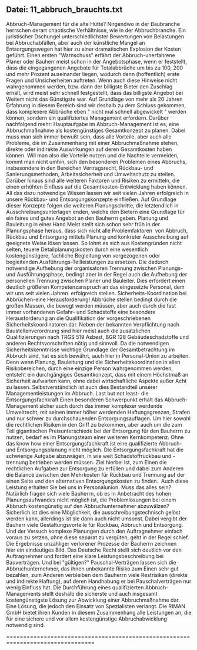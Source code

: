 **Datei:** 11_abbruch_brauchts.txt
----------------------------------------

Abbruch-Management für die alte Hütte?
Nirgendwo in der Baubranche herrschen derart chaotische Verhältnisse, wie in der Abbruchbranche. Ein juristischer Dschungel unterschiedlichster Bewertungen von Belastungen bei Abbruchabfällen, aber auch der künstliche Mangel an Entsorgungswegen hat hier zu einer dramatischen Explosion der Kosten geführt. 
Einen ersten "Warnschuss" erfährt der Abbruch-unerfahrene Planer oder Bauherr meist schon in der Angebotsphase, wenn er feststellt, dass die eingegangenen Angebote für Totalabbrüche um bis zu 100, 200 und mehr Prozent auseinander liegen, wodurch dann (hoffentlich) erste Fragen und Unsicherheiten auftreten. 
Wenn auch diese Hinweise nicht wahrgenommen werden, bzw. dann der billigste Bieter den Zuschlag erhält, wird meist sehr schnell festgestellt, dass das billigste Angebot bei Weitem nicht das Günstigste war. 
Auf Grundlage von mehr als 20 Jahren Erfahrung in diesem Bereich sind wir deshalb zu dem Schluss gekommen, dass komplexere Abbrüche eben " nicht mal schnell abgewickelt " werden können, sondern ein qualifiziertes Management erfordern. Darüber nachfolgend mehr:
Hauptaufgabe im Abbruch-Management 
ist es, eine Abbruchmaßnahme als kostengünstiges Gesamtkonzept zu planen. Dabei muss man sich immer bewußt sein, dass alle Vorteile, aber auch alle Probleme, die im Zusammenhang mit einer Abbruchmaßnahme stehen, direkte oder indirekte Auswirkungen auf deren Gesamtkosten haben können. 
Will man also die Vorteile nutzen und die Nachteile vermeiden, kommt man nicht umhin, sich den besonderen Problemen eines Abbruchs, insbesondere in den Bereichen Vertragsrecht, Rückbau- und Sanierungsmethoden, Arbeitssicherheit und Umweltschutz zu stellen. 
Darüber hinaus sind alle weiteren Faktoren und Risiken zu ermitteln, die einen erhöhten Einfluss auf die Gesamtkosten-Entwicklung haben können. All das dazu notwendige Wissen lassen wir seit vielen Jahren erfolgreich in unsere Rückbau- und Entsorgungskonzepte einfließen.
Auf Grundlage dieser Konzepte folgen die weiteren Planungschritte, die letztendlich in Ausschreibungsunterlagen enden, welche den Bietern eine Grundlage für ein faires und gutes Angebot an den Bauherrn geben. 
Planung und Bauleitung in einer Hand
Meist stellt sich schon sehr früh in der Planungsphase heraus, dass sich nicht alle Problemfaktoren  von Abbruch, Rückbau und Entsorgung mittels Planung und konkreter Ausschreibung auf geeignete Weise lösen lassen. 
So lohnt es sich aus Kostengründen nicht selten, teuere Detailplanungskosten durch eine wesentlich kostengünstigere, fachliche Begleitung von vorgezogenen oder begleitenden Ausführungs-Teilleistungen zu ersetzen. 
Die dadurch notwendige Aufhebung der organisatoren Trennung zwischen Planungs- und Ausführungsphase, bedingt aber in der Regel auch die Aufhebung der personellen Trennung zwischen Planer und Bauleiter. Dies erfordert einen deutlich größeren Kompetenzanspruch an das eingesetzte Personal, dem wir uns seit vielen Jahren  erfolgreich stellen.
Sicherheits-Koordination bei Abbrüchen-eine Herausforderung!
Abbrüche stellen bedingt durch die großen Massen, die bewegt werden müssen, aber auch durch die fast immer vorhandenen Gefahr- und Schadstoffe eine besondere Herausforderung an die Qualifikation der vorgeschriebenen Sicherheitskoordinatoren dar. 
Neben der bekannten Verpflichtung nach Baustellenverordnung sind hier meist auch die zusätzlichen Qualifizierungen nach TRGS 519 Asbest, BGR 128 Gebäudeschadstoffe und anderen Rechtsvorschriften nötig und sinnvoll. 
Da die notwendigen Sicherheitskenntnisse wichtige Grundlage der Gesamtbetrachtung im Abbruch sind, hat es sich bewährt, auch hier in Personal-Union zu arbeiten. 
Denn wenn Planung, Bauleitung und die Sicherheitskoordination in allen Risikobereichen, durch eine einzige Person wahrgenommen werden, entsteht ein durchgängiges Gesamtkonzept, dass mit einem Höchstmaß an Sicherheit aufwarten kann, ohne dabei wirtschaftliche Aspekte außer Acht zu lassen. Selbstverständlich ist auch dies Bestandteil unserer Managementleistungen im Abbruch. 
Last but not least- die Entsorgungsfachkraft
Einen besonderen Schwerpunkt erhält das Abbruch-Management sicher auch durch das immer komplexer werdende Umweltrecht, mit seinen immer höher werdenden Haftungsgrenzen, Strafen und nur schwer zu durchschauenden Entsorgungsauflagen. 
Um hier sowohl die rechtlichen Risiken in den Griff zu bekommen, aber auch um die zum Teil gigantischen Preisunterschiede bei der Entsorgung für den Bauherrn zu nutzen, bedarf es im Planungsteam einer weiteren Kernkompetenz. Ohne das know how einer Entsorgungsfachkraft ist eine qualifizierte Abbruch- und Entsorgungsplanung nicht möglich. Die Entsorgungsfachkraft hat die schwierige Aufgabe abzuwägen, in wie weit Schadstoffrückbau und -trennung betrieben werden müssen. 
Ziel hierbei ist, zum Einen die  rechtlichen Aufgaben zur Entsorgung zu erfüllen und dabei zum Anderen die Balance zwischen den Mehrkosten für Rückbau und Trennung auf der einen Seite und den alternativen Entsorgungskosten zu finden.  Auch diese Leistung erhalten Sie bei uns in Personalunion. 
Muss das alles sein?
Natürlich fragen sich viele Bauherrn, ob es in Anbetracht des hohen Planungsaufwandes nicht möglich ist, die Problemlösungen bei einem Abbruch kostengünstig auf den Abbruchunternehmer abzuwälzen? 
Sicherlich ist dies eine Möglichkeit, die ausschreibungstechnisch gelöst werden kann, allerdings ist sie dann auch nicht umsonst. Dabei vergibt der Bauherr viele Gestaltungsvorteile für Rückbau, Abbruch und Entsorgung. Und der Versuch komplexe Planungen durch den Auftragnehmer einfach voraus zu setzen, ohne diese separat zu vergüten, geht in der Regel schief. Die Ergebnisse unzähliger verlorener Prozesse der Bauherrn zeichnen hier ein eindeutiges Bild. Das Deutsche Recht stellt sich deutlich vor den Auftragnehmer und fordert eine klare Leistungsbeschreibung bei Bauverträgen. 
Und bei "gültigen?" Pauschal-Verträgen lassen sich die Abbruchunternehmer, das ihnen unbekannte Risiko zum Einen sehr gut bezahlen, zum Anderen verbleiben dem Bauherrn viele Restrisiken (direkte und indirekte Haftung), auf deren Handhabung er bei Pauschalverträgen nur wenig Einfluss hat. 
Die Durchführung eines qualifizierten Abbruch-Managements stellt deshalb die sicherste und auch insgesamt kostengünstigste Lösung zur Abwicklung einer Abbruchmaßnahme dar. Eine Lösung, die jedoch den Einsatz von Spezialisten verlangt. Die RIMAN GmbH bietet ihren Kunden in diesem Zusammenhang alle Leistungen an, die für eine sichere und vor allem kostengünstige Abbruchabwicklung notwendig sind.

================================================================================
